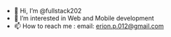 - 👋 Hi, I’m @fullstack202
- 👀 I’m interested in Web and Mobile development
- 📫 How to reach me : email: erion.p.012@gmail.com

<!---
fullstack202/fullstack202 is a ✨ special ✨ repository because its `README.md` (this file) appears on your GitHub profile.
You can click the Preview link to take a look at your changes.
--->
